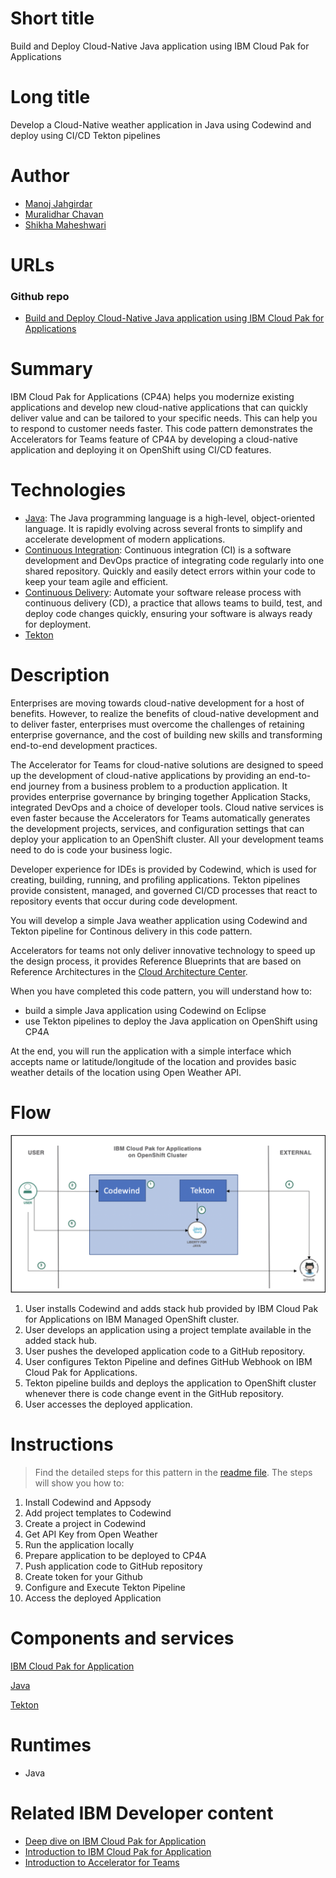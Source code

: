 # Short title

Build and Deploy Cloud-Native Java application using IBM Cloud Pak for Applications

# Long title

Develop a Cloud-Native weather application in Java using Codewind and deploy using CI/CD Tekton pipelines


# Author

* [Manoj Jahgirdar](https://developer.ibm.com/profiles/manoj.jahgirdar/)
* [Muralidhar Chavan](https://developer.ibm.com/profiles/muralidhar.chavan/)
* [Shikha Maheshwari](https://developer.ibm.com/profiles/shikha.mah/)

# URLs

### Github repo

* [Build and Deploy Cloud-Native Java application using IBM Cloud Pak for Applications](https://github.com/IBM/build-deploy-manage-cloud-native-application-on-openshift)

# Summary

IBM Cloud Pak for Applications (CP4A) helps you modernize existing applications and develop new cloud-native applications that can quickly deliver value and can be tailored to your specific needs. This can help you to respond to customer needs faster. This code pattern demonstrates the Accelerators for Teams feature of CP4A by developing a cloud-native application and deploying it on OpenShift using CI/CD features.

# Technologies

* [Java](https://developer.ibm.com/technologies/java/): The Java programming language is a high-level, object-oriented language. It is rapidly evolving across several fronts to simplify and accelerate development of modern applications.
* [Continuous Integration](https://developer.ibm.com/technologies/continuous-integration/): Continuous integration (CI) is a software development and DevOps practice of integrating code regularly into one shared repository. Quickly and easily detect errors within your code to keep your team agile and efficient.
* [Continuous Delivery](https://developer.ibm.com/technologies/continuous-delivery/): Automate your software release process with continuous delivery (CD), a practice that allows teams to build, test, and deploy code changes quickly, ensuring your software is always ready for deployment.
* [Tekton](https://developer.ibm.com/articles/introduction-to-tekton-architecture-and-design/)


# Description

Enterprises are moving towards cloud-native development for a host of benefits. However, to realize the benefits of cloud-native development and to deliver faster, enterprises must overcome the challenges of retaining enterprise governance, and the cost of building new skills and transforming end-to-end development practices.

The Accelerator for Teams for cloud-native solutions are designed to speed up the development of cloud-native applications by providing an end-to-end journey from a business problem to a production application. It provides enterprise governance by bringing together Application Stacks, integrated DevOps and a choice of developer tools. Cloud native services is even faster because the Accelerators for Teams automatically generates the development projects, services, and configuration settings that can deploy your application to an OpenShift cluster. All your development teams need to do is code your business logic.

Developer experience for IDEs is provided by Codewind, which is used for creating, building, running, and profiling applications. Tekton pipelines provide consistent, managed, and governed CI/CD processes that react to repository events that occur during code development.

You will develop a simple Java weather application using Codewind and Tekton pipeline for Continous delivery in this code pattern. 

Accelerators for teams not only deliver innovative technology to speed up the design process, it provides Reference Blueprints that are based on Reference Architectures in the  [Cloud Architecture Center](https://www.ibm.com/cloud/architecture/architectures).

When you have completed this code pattern, you will understand how to:

* build a simple Java application using Codewind on Eclipse
* use Tekton pipelines to deploy the Java application on OpenShift using CP4A

At the end, you will run the application with a simple interface which accepts name or latitude/longitude of the location and provides basic weather details of the location using Open Weather API.


# Flow

<img src="./images/image-20200814130937661.png" alt="image-20200805163350746" />


1. User installs Codewind and adds stack hub provided by IBM Cloud Pak for Applications on IBM Managed OpenShift cluster.
2. User develops an application using a project template available in the added stack hub.
3. User pushes the developed application code to a GitHub repository.
4. User configures Tekton Pipeline and defines GitHub Webhook on IBM Cloud Pak for Applications.
5. Tekton pipeline builds and deploys the application to OpenShift cluster whenever there is code change event in the GitHub repository.
6. User accesses the deployed application.

# Instructions

> Find the detailed steps for this pattern in the [readme file](https://github.com/IBM/build-deploy-manage-cloud-native-application-on-openshift/blob/master/README.md). The steps will show you how to:

1. Install Codewind and Appsody
2. Add project templates to Codewind
3. Create a project in Codewind
4. Get API Key from Open Weather
5. Run the application locally
6. Prepare application to be deployed to CP4A
7. Push application code to GitHub repository
8. Create token for your Github
9. Configure and Execute Tekton Pipeline
10. Access the deployed Application


# Components and services

[IBM Cloud Pak for Application](https://developer.ibm.com/series/introduction-ibm-cloud-paks-for-applications/)

[Java](https://developer.ibm.com/technologies/java/)

[Tekton](https://developer.ibm.com/articles/introduction-to-tekton-architecture-and-design/)


# Runtimes

* Java


# Related IBM Developer content

* [Deep dive on IBM Cloud Pak for Application](https://developer.ibm.com/videos/deep-dive-on-ibm-cloud-pak-for-applications/)
* [Introduction to IBM Cloud Pak for Application](https://developer.ibm.com/series/introduction-ibm-cloud-paks-for-applications/)
* [Introduction to Accelerator for Teams](https://developer.ibm.com/articles/introduction-to-accelerators-for-cloud-native-solutions/)
